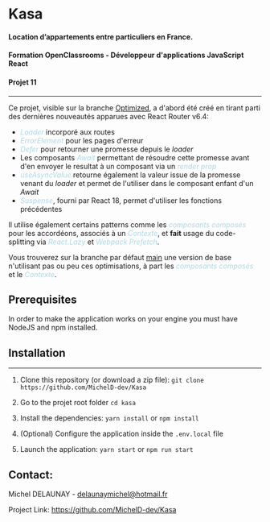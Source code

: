 <a name="readme-top"></a>

# Kasa

#### Location d’appartements entre particuliers en France.

#### Formation OpenClassrooms - Développeur d'applications JavaScript React
#### Projet 11
****
Ce projet, visible sur la branche [Optimized](https://github.com/MichelD-dev/Kasa/tree/Optimized), a d'abord été créé en tirant parti des dernières nouveautés apparues avec React Router v6.4:
- <font color="lightblue">*Loader*</font> incorporé aux routes
- <font color="lightblue">*ErrorElement*</font> pour les pages d'erreur
- <font color="lightblue">*Defer*</font> pour retourner une promesse depuis le *loader*
- Les composants <font color="lightblue">*Await*</font> permettant de résoudre cette promesse avant d'en envoyer le resultat à un composant via un <font color="lightblue">*render prop*</font>
- <font color="lightblue">*useAsyncValue*</font> retourne également la valeur issue de la promesse venant du *loader* et permet de l'utiliser dans le composant enfant d'un *Await*
- <font color="lightblue">*Suspense*</font>, fourni par React 18, permet d'utiliser les fonctions précédentes

Il utilise également certains patterns comme les <font color="lightblue">*composants composés*</font> pour les accordéons, associés à un <font color="lightblue">*Contexte*</font>, et **fait** usage du code-splitting via <font color="lightblue">*React.Lazy*</font> et <font color="lightblue">*Webpack Prefetch*</font>.

Vous trouverez sur la branche par défaut [main](https://github.com/MichelD-dev/Kasa) une version de base n'utilisant pas ou peu ces optimisations, à part les <font color="lightblue">*composants composés*</font> et le <font color="lightblue">*Contexte*</font>.

## Prerequisites

In order to make the application works on your engine you must have NodeJS and
npm installed.

## Installation
****
1. Clone this repository (or download a zip file):
   `git clone https://github.com/MichelD-dev/Kasa`

2. Go to the projet root folder `cd kasa`

3. Install the dependencies: `yarn install` or `npm install`

4. (Optional) Configure the application inside the `.env.local` file

5. Launch the application: `yarn start` or `npm run start`

## Contact:
Michel DELAUNAY - delaunaymichel@hotmail.fr  

Project Link: https://github.com/MichelD-dev/Kasa
